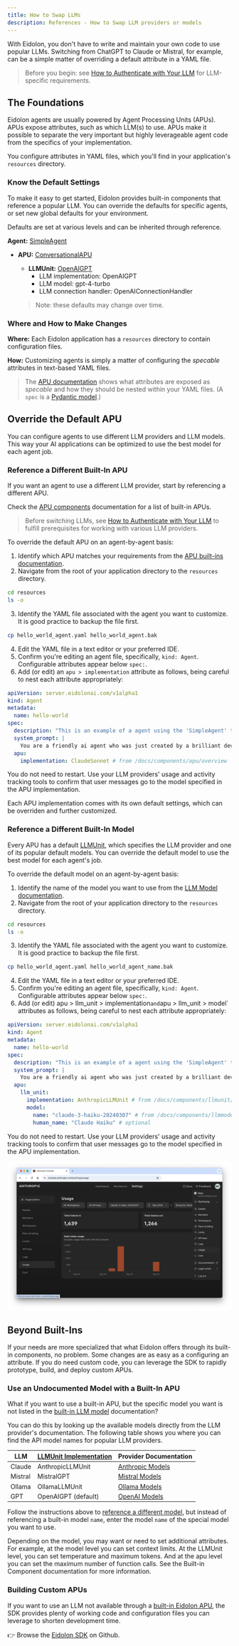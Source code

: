```yaml
---
title: How to Swap LLMs
description: References - How to Swap LLM providers or models
---
```


With Eidolon, you don't have to write and maintain your own code to use popular LLMs. Switching from ChatGPT to Claude or Mistral, for example, can be a simple matter of overriding a default attribute in a YAML file. 

>Before you begin: see [How to Authenticate with Your LLM](/docs/howto/authenticate_llm) for LLM-specific requirements.

## The Foundations

Eidolon agents are usually powered by Agent Processing Units (APUs). APUs expose attributes, such as which LLM(s) to use. APUs make it possible to separate the very important but highly leverageable agent code from the specifics of your implementation. 

You configure attributes in YAML files, which you'll find in your application's `resources` directory. 

### Know the Default Settings

To make it easy to get started, Eidolon provides built-in components that reference a popular LLM. You can override the defaults for specific agents, or set new global defaults for your environment. 

Defaults are set at various levels and can be inherited through reference.

**Agent:** [SimpleAgent](https://www.eidolonai.com/docs/components/agents/overview )
- **APU:** [ConversationalAPU](https://www.eidolonai.com/docs/components/apu/overview)<br>
  - **LLMUnit:** [OpenAIGPT](https://www.eidolonai.com/docs/components/llmunit/overview )<br>
    - LLM implementation: OpenAIGPT
    - LLM model: gpt-4-turbo
    - LLM connection handler: OpenAIConnectionHandler

  >Note: these defaults may change over time.

### Where and How to Make Changes

**Where:** Each Eidolon application has a `resources` directory to contain configuration files. 

**How:** Customizing agents is simply a matter of configuring the _specable_ attributes in text-based YAML files. 

>The [APU documentation](https://www.eidolonai.com/docs/components/apu/overview) shows what attributes are exposed as _specable_ and how they should be nested within your YAML files. (A `spec` is a <a href="https://docs.pydantic.dev/latest/concepts/models/" target=_blank>Pydantic model</a>.)
## Override the Default APU

You can configure agents to use different LLM providers and LLM models. This way your AI applications can be optimized to use the best model for each agent job.
### Reference a Different Built-In APU

If you want an agent to use a different LLM provider, start by referencing a different APU. 

Check the [APU components](/docs/components/apu/overview) documentation for a list of built-in APUs.

>Before switching LLMs, see [How to Authenticate with Your LLM](/docs/howto/authenticate_llm) to fulfill prerequisites for working with various LLM providers.

To override the default APU on an agent-by-agent basis:

1. Identify which APU matches your requirements from the [APU built-ins documentation](/docs/components/apu/overview).
2. Navigate from the root of your application directory to the `resources` directory.

```bash
cd resources
ls -o
```

3. Identify the YAML file associated with the agent you want to customize. It is good practice to backup the file first.
```bash
cp hello_world_agent.yaml hello_world_agent.bak
```
4. Edit the YAML file in a text editor or your preferred IDE.
5. Confirm you're editing an agent file, specifically, `kind: Agent`. Configurable attributes appear below `spec:`.
6. Add (or edit) an `apu > implementation` attribute as follows, being careful to nest each attribute appropriately:

```yaml title=resources/hello_world_agent.yaml
apiVersion: server.eidolonai.com/v1alpha1
kind: Agent
metadata:
  name: hello-world
spec:
  description: "This is an example of a agent using the 'SimpleAgent' template."
  system_prompt: |
    You are a friendly ai agent who was just created by a brilliant developer getting started with Eidolon (great decision). You love emojis and use them liberally.
  apu:
    implementation: ClaudeSonnet # from /docs/components/apu/overview
```

You do not need to restart. Use your LLM providers' usage and activity tracking tools to confirm that user messages go to the model specified in the APU implementation.

Each APU implementation comes with its own default settings, which can be overriden and further customized.

### Reference a Different Built-In Model

Every APU has a default [LLMUnit](/docs/components/llmunit/overview), which specifies the LLM provider and one of its popular default models. You can override the default model to use the best model for each agent's job.

To override the default model on an agent-by-agent basis:

1. Identify the name of the model you want to use from the [LLM Model documentation](/docs/components/llmmodel/overview).
2. Navigate from the root of your application directory to the `resources` directory.
```bash
cd resources
ls -o
```
3. Identify the YAML file associated with the agent you want to customize. It is good practice to backup the file first.
```bash
cp hello_world_agent.yaml hello_world_agent_name.bak
```
4. Edit the YAML file in a text editor or your preferred IDE.
5. Confirm you're editing an agent file, specifically, `kind: Agent`. Configurable attributes appear below `spec:`.
6. Add (or edit) apu > llm_unit > implementation` and `apu > llm_unit > model` attributes as follows, being careful to nest each attribute appropriately:

```yaml title=resources/hello_world_agent.yaml
apiVersion: server.eidolonai.com/v1alpha1
kind: Agent
metadata:
  name: hello-world
spec:
  description: "This is an example of a agent using the 'SimpleAgent' template."
  system_prompt: |
    You are a friendly ai agent who was just created by a brilliant developer getting started with Eidolon (great decision). You love emojis and use them liberally.
  apu:
    llm_unit:
      implementation: AnthropicLLMUnit # from /docs/components/llmunit/overview
      model:
        name: "claude-3-haiku-20240307" # from /docs/components/llmmodel/overview
        human_name: "Claude Haiku" # optional
```

You do not need to restart. Use your LLM providers' usage and activity tracking tools to confirm that user messages go to the model specified in the APU implementation.

![Anthropic Usage Dashboard](../../../../assets/images/anthropic-dashboard-usage.png)


## Beyond Built-Ins

If your needs are more specialized that what Eidolon offers through its built-in components, no problem. Some changes are as easy as a configuring an attribute. If you do need custom code, you can leverage the SDK to rapidly prototype, build, and deploy custom APUs.

### Use an Undocumented Model with a Built-In APU

What if you want to use a built-in APU, but the specific model you want is not listed in the [built-in LLM model](/docs/components/llmmodel/overview) documentation? 

You can do this by looking up the available models directly from the LLM provider's documentation. The following table shows you where you can find the API model names for popular LLM providers. 

| LLM | [LLMUnit Implementation](/docs/components/llmunit/overview) | Provider Documentation |
|---|---|---|
| Claude | AnthropicLLMUnit | <a href="https://docs.anthropic.com/en/docs/about-claude/models" target=_blank>Anthropic Models</a>  |
| Mistral | MistralGPT | <a href="https://docs.mistral.ai/getting-started/models/" target=_blank>Mistral Models</a> |
| Ollama | OllamaLLMUnit | <a href="https://ollama.com/library?sort=featured" target=_blank>Ollama Models</a> |
| GPT | OpenAIGPT (default) | <a href="https://platform.openai.com/docs/models" target=_blank>OpenAI Models</a> |

Follow the instructions above to [reference a different model](#reference-a-different-built-in-model), but instead of referencing a built-in model `name`, enter the model `name` of the special model you want to use.

Depending on the model, you may want or need to set additional attributes. For example, at the model level you can set context limits. At the LLMUnit level, you can set temperature and maximum tokens. And at the apu level you can set the maximum number of function calls. See the Built-in Component documentation for more information.

### Building Custom APUs

If you want to use an LLM not available through a [built-in Eidolon APU](/docs/components/apu/overview), the SDK provides plenty of working code and configuration files you can leverage to shorten development time. 

👉  Browse the <a href="https://github.com/eidolon-ai/eidolon/tree/main/sdk/eidolon_ai_sdk" target=_blank>Eidolon SDK</a> on Github.